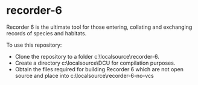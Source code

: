 # recorder-6
Recorder 6 is the ultimate tool for those entering, collating and exchanging records of species and habitats.

To use this repository:

* Clone the repository to a folder c:\localsource\recorder-6.
* Create a directory c:\localsource\DCU for compilation purposes.
* Obtain the files required for building Recorder 6 which are not open source and place into c:\localsource\recorder-6-no-vcs
